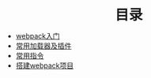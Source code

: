 <div style="text-align: center; font-weight: 700; font-size: 2em;">目录</div>

* [webpack入门](./index.md)
* [常用加载器及插件](./loadAndPlugin.md)
* [常用指令](./shell.md)
* [搭建webpack项目](./create.md)